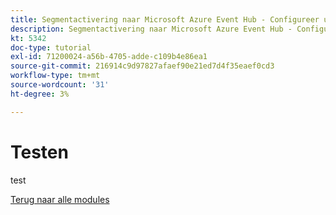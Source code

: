 ```yaml
---
title: Segmentactivering naar Microsoft Azure Event Hub - Configureer uw Microsoft Azure-omgeving
description: Segmentactivering naar Microsoft Azure Event Hub - Configureer uw Microsoft Azure-omgeving
kt: 5342
doc-type: tutorial
exl-id: 71200024-a56b-4705-adde-c109b4e86ea1
source-git-commit: 216914c9d97827afaef90e21ed7d4f35eaef0cd3
workflow-type: tm+mt
source-wordcount: '31'
ht-degree: 3%

---
```


# Testen

test

[Terug naar alle modules](./../../../overview.md)
